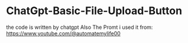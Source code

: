 # ChatGpt-Basic-File-Upload-Button
the code is written by chatgpt  Also The Promt i used it from: https://www.youtube.com/@automatemylife00
